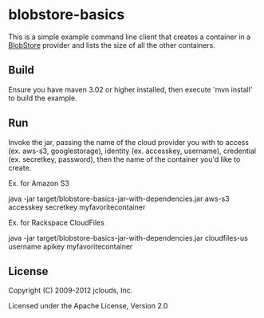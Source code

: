 # blobstore-basics

This is a simple example command line client that creates a container in a [BlobStore](http://code.google.com/p/jclouds/wiki/BlobStore) provider and lists the size of all the other containers.

## Build

Ensure you have maven 3.02 or higher installed, then execute 'mvn install' to build the example.

## Run

Invoke the jar, passing the name of the cloud provider you with to access (ex. aws-s3, googlestorage), identity (ex. accesskey, username), credential (ex. secretkey, password), then the name of the container you'd like to create.

Ex. for Amazon S3

java -jar target/blobstore-basics-jar-with-dependencies.jar aws-s3 accesskey secretkey myfavoritecontainer

Ex. for Rackspace CloudFiles

java -jar target/blobstore-basics-jar-with-dependencies.jar cloudfiles-us username apikey myfavoritecontainer


## License

Copyright (C) 2009-2012 jclouds, Inc.

Licensed under the Apache License, Version 2.0 
